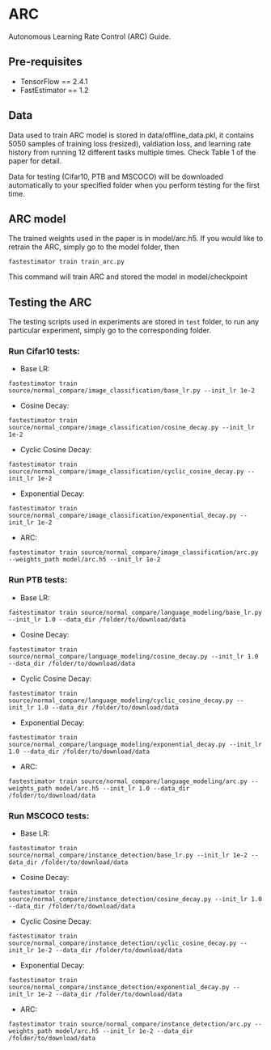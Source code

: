 # ARC
Autonomous Learning Rate Control (ARC) Guide.

## Pre-requisites

* TensorFlow == 2.4.1
* FastEstimator == 1.2

## Data
Data used to train ARC model is stored in data/offline_data.pkl, it contains 5050 samples of training loss (resized), valdiation loss, and learning rate history from running 12 different tasks multiple times. Check Table 1 of the paper for detail.

Data for testing (Cifar10, PTB and MSCOCO) will be downloaded automatically to your specified folder when you perform testing for the first time.

## ARC model
The trained weights used in the paper is in model/arc.h5. If you would like to retrain the ARC, simply go to the model folder, then
```
fastestimator train train_arc.py
```
This command will train ARC and stored the model in model/checkpoint 

## Testing the ARC
The testing scripts used in experiments are stored in `test` folder, to run any particular experiment, simply go to the corresponding folder.

### Run Cifar10 tests:
* Base LR:
```
fastestimator train source/normal_compare/image_classification/base_lr.py --init_lr 1e-2
```
* Cosine Decay:
```
fastestimator train source/normal_compare/image_classification/cosine_decay.py --init_lr 1e-2
```
* Cyclic Cosine Decay:
```
fastestimator train source/normal_compare/image_classification/cyclic_cosine_decay.py --init_lr 1e-2
```
* Exponential Decay:
```
fastestimator train source/normal_compare/image_classification/exponential_decay.py --init_lr 1e-2
```
* ARC:
```
fastestimator train source/normal_compare/image_classification/arc.py --weights_path model/arc.h5 --init_lr 1e-2
```

### Run PTB tests:
* Base LR:
```
fastestimator train source/normal_compare/language_modeling/base_lr.py --init_lr 1.0 --data_dir /folder/to/download/data
```
* Cosine Decay:
```
fastestimator train source/normal_compare/language_modeling/cosine_decay.py --init_lr 1.0 --data_dir /folder/to/download/data
```
* Cyclic Cosine Decay:
```
fastestimator train source/normal_compare/language_modeling/cyclic_cosine_decay.py --init_lr 1.0 --data_dir /folder/to/download/data
```
* Exponential Decay:
```
fastestimator train source/normal_compare/language_modeling/exponential_decay.py --init_lr 1.0 --data_dir /folder/to/download/data
```
* ARC:
```
fastestimator train source/normal_compare/language_modeling/arc.py --weights_path model/arc.h5 --init_lr 1.0 --data_dir /folder/to/download/data
```

### Run MSCOCO tests:
* Base LR:
```
fastestimator train source/normal_compare/instance_detection/base_lr.py --init_lr 1e-2 --data_dir /folder/to/download/data
```
* Cosine Decay:
```
fastestimator train source/normal_compare/instance_detection/cosine_decay.py --init_lr 1.0 --data_dir /folder/to/download/data
```
* Cyclic Cosine Decay:
```
fastestimator train source/normal_compare/instance_detection/cyclic_cosine_decay.py --init_lr 1e-2 --data_dir /folder/to/download/data
```
* Exponential Decay:
```
fastestimator train source/normal_compare/instance_detection/exponential_decay.py --init_lr 1e-2 --data_dir /folder/to/download/data
```
* ARC:
```
fastestimator train source/normal_compare/instance_detection/arc.py --weights_path model/arc.h5 --init_lr 1e-2 --data_dir /folder/to/download/data
```

